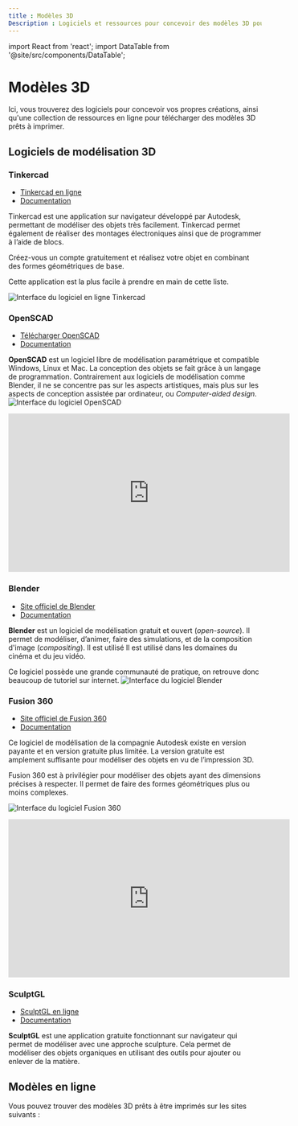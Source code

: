 ```yaml
---
title : Modèles 3D
Description : Logiciels et ressources pour concevoir des modèles 3D pour l'impression.
---
```


import React from 'react';
import DataTable from '@site/src/components/DataTable';

# Modèles 3D

Ici, vous trouverez des logiciels pour concevoir vos propres créations, ainsi qu'une collection de ressources en ligne pour télécharger des modèles 3D prêts à imprimer.



## Logiciels de modélisation 3D

### Tinkercad

- [Tinkercad en ligne](https://www.tinkercad.com/)
- [Documentation](https://www.tinkercad.com/learn)

Tinkercad est une application sur navigateur développé par Autodesk, permettant de modéliser des objets très facilement. Tinkercad permet également de réaliser des montages électroniques ainsi que de programmer à l’aide de blocs. 

Créez-vous un compte gratuitement et réalisez votre objet en combinant des formes géométriques de base. 

Cette application est la plus facile à prendre en main de cette liste.

![Interface du logiciel en ligne Tinkercad](/img/docs/tinkercad.webp)

### OpenSCAD

- [Télécharger OpenSCAD](https://www.openscad.org/)
- [Documentation](https://www.openscad.org/documentation.html)

**OpenSCAD** est un logiciel libre de modélisation paramétrique et compatible Windows, Linux et Mac. La conception des objets se fait grâce à un langage de programmation. Contrairement aux logiciels de modélisation comme Blender, il ne se concentre pas sur les aspects artistiques, mais plus sur les aspects de conception assistée par ordinateur, ou *Computer-aided design*.
![Interface du logiciel OpenSCAD](/img/docs/openscad.webp)

<iframe title="Impression et modélisation 3D" width="560" height="315" src="https://classe.iro.umontreal.ca/videos/embed/7967ad16-f87c-49ea-b5e6-519cb6e8a7bb" frameborder="0" allowfullscreen="" sandbox="allow-same-origin allow-scripts allow-popups allow-forms"></iframe>

### Blender

- [Site officiel de Blender](https://www.blender.org/)
- [Documentation](https://docs.blender.org/manual/fr/latest/)

**Blender** est un logiciel de modélisation gratuit et ouvert (*open-source*). Il permet de modéliser, d’animer, faire des simulations, et de la composition d'image (*compositing*). Il est utilisé Il est utilisé dans les domaines du cinéma et du jeu vidéo. 

Ce logiciel possède une grande communauté de pratique, on retrouve donc beaucoup de tutoriel sur internet.
![Interface du logiciel Blender](/img/docs/blender.webp)

### Fusion 360

- [Site officiel de Fusion 360](https://www.autodesk.com/ca-fr/products/fusion-360/overview?panel=buy&term=1-YEAR&tab=subscription&plc=FSN)
- [Documentation](https://help.autodesk.com/view/fusion360/ENU/?guid=GUID-1C665B4D-7BF7-4FDF-98B0-AA7EE12B5AC2)

Ce logiciel de modélisation de la compagnie Autodesk existe en version payante et en version gratuite plus limitée. La version gratuite est amplement suffisante pour modéliser des objets en vu de l’impression 3D. 

Fusion 360 est à privilégier pour modéliser des objets ayant des dimensions précises à respecter. Il permet de faire des formes géométriques plus ou moins complexes.

![Interface du logiciel Fusion 360](/img/docs/fusion360.webp)

<iframe width="560" height="315" src="https://www.youtube-nocookie.com/embed/Izh99EnGLGw?si=8j24WWbEMVnVKnv4" title="YouTube video player" frameborder="0" allow="accelerometer; autoplay; clipboard-write; encrypted-media; gyroscope; picture-in-picture; web-share" referrerpolicy="strict-origin-when-cross-origin" allowfullscreen></iframe>

### SculptGL

- [SculptGL en ligne](https://stephaneginier.com/sculptgl/)
- [Documentation](https://stephaneginier.com/)

**SculptGL** est une application gratuite fonctionnant sur navigateur qui permet de modéliser avec une approche sculpture. Cela permet de modéliser des objets organiques en utilisant des outils pour ajouter ou enlever de la matière.

## Modèles en ligne

Vous pouvez trouver des modèles 3D prêts à être imprimés sur les sites suivants :

<DataTable src="/data/modeles3d.csv" />




